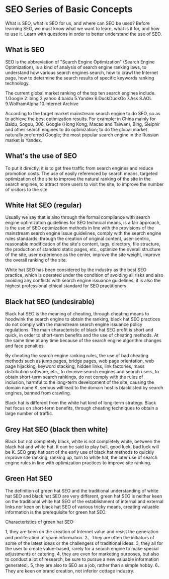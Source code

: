 # SEO Series of Basic Concepts
What is SEO, what is SEO for us, and where can SEO be used? Before learning SEO, we must know what we want to learn, what is it for, and how to use it. Learn with questions in order to better understand the use of SEO.

## What is SEO
SEO is the abbreviation of "Search Engine Optimization" (Search Engine Optimization), is a kind of analysis of search engine ranking laws, to understand how various search engines search, how to crawl the Internet page, how to determine the search results of specific keywords ranking technology.

The current global market ranking of the top ten search engines include.
1.Google
2. bing
3.yahoo
4.baidu
5.Yandex
6.DuckDuckGo
7.Ask
8.AOL
9.WolframAlpha
10.Internet Archive

According to the target market mainstream search engine to do SEO, so as to achieve the best optimization results. For example: in China mainly for Baidu, Sogou, 306, Google (Hong Kong, Macao and Taiwan), Bing, Sleipnir and other search engines to do optimization; to do the global market naturally preferred Google; the most popular search engine in the Russian market is Yandex.


## What's the use of SEO
To put it directly, it is to get free traffic from search engines and reduce promotion costs. The use of easily referenced by search means, targeted optimization of the site to improve the natural ranking of the site in the search engines, to attract more users to visit the site, to improve the number of visitors to the site.

## White Hat SEO (regular)

Usually we say that is also through the formal compliance with search engine optimization guidelines for SEO technical means, is a fair approach, is the use of SEO optimization methods in line with the provisions of the mainstream search engine issue guidelines, comply with the search engine rules standards, through the creation of original content, user-centric, reasonable modification of the site's content, tags, directory, file structure, the production of standard static pages, etc., optimize the overall structure of the site, user experience as the center, improve the site weight, improve the overall ranking of the site.

White hat SEO has been considered by the industry as the best SEO practice, which is operated under the condition of avoiding all risks and also avoiding any conflicts with search engine issuance guidelines, it is also the highest professional ethical standard for SEO practitioners.

## Black hat SEO (undesirable)

Black hat SEO is the meaning of cheating, through cheating means to hoodwink the search engine to obtain the ranking, black hat SEO practices do not comply with the mainstream search engine issuance policy regulations. The main characteristic of black hat SEO profit is short and quick, in order to short-term benefits and the use of cheating methods. At the same time at any time because of the search engine algorithm changes and face penalties.

By cheating the search engine ranking rules, the use of bad cheating methods such as jump pages, bridge pages, web page orientation, web page hijacking, keyword stacking, hidden links, link factories, mass distribution software, etc., to deceive search engines and search users, to obtain short-term search rankings, do not comply with the rules of inclusion, harmful to the long-term development of the site, causing the domain name K, serious will lead to the domain host is blacklisted by search engines, banned from crawling.

Black hat is different from the white hat kind of long-term strategy. Black hat focus on short-term benefits, through cheating techniques to obtain a large number of traffic.

## Grey Hat SEO (black then white)

Black but not completely black, white is not completely white, between the black hat and white hat. It can be said to play ball, good luck, bad luck will be K. SEO gray hat part of the early use of black hat methods to quickly improve site ranking, ranking up, turn to white hat, the later use of search engine rules in line with optimization practices to improve site ranking.

## Green Hat SEO

The definition of green hat SEO and the traditional understanding of white hat SEO and black hat SEO are very different, green hat SEO is neither keen on the traditional white hat SEO of the establishment of internal and external links nor keen on black hat SEO of various tricky means, creating valuable information is the prerequisite for green hat SEO.

Characteristics of green hat SEO:

1, they are keen on the creation of Internet value and resist the generation and proliferation of spam information.
2、They are often the initiators of some of the latest ideas or the challengers of traditional ideas.
3, they all for the user to create value-based, rarely for a search engine to make special adjustments or catering.
4, they are even for marketing purposes, but also to conduct a lot of research, be sure to pursue a new valuable information generated;.
5, they are also to SEO as a job, rather than a simple hobby.
6、They are keen on brand creation, not inferior cottage industry.
